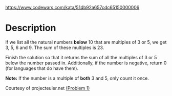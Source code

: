 https://www.codewars.com/kata/514b92a657cdc65150000006

# Description

If we list all the natural numbers **below** 10 that are multiples of 3 or 5, we get 3, 5, 6 and 9. The sum of these multiples is 23.

Finish the solution so that it returns the sum of all the multiples of 3 or 5 below the number passed in. Additionally, if the number is negative, return 0 (for languages that do have them).

**Note:** If the number is a multiple of **both** 3 and 5, only count it once.

Courtesy of projecteuler.net <a href="https://projecteuler.net/problem=1">(Problem 1)</a>
